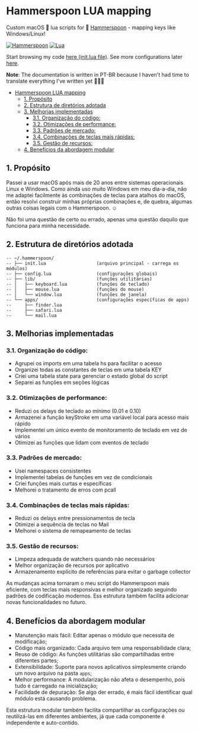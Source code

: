 # Hammerspoon LUA mapping

Custom macOS 🌙 lua scripts for 🔨 [Hammerspoon](http://www.hammerspoon.org) - mapping keys like Windows/Linux!

[![Hammerspoon](https://img.shields.io/badge/Hammerspoon-Automation-yellow?style=plastic)](https://github.com/Hammerspoon/hammerspoon) [![Lua](https://img.shields.io/badge/Made_with_Lua-2C2D72?style=plastic&logo=lua&logoColor=white)](https://www.lua.org/portugues.html)

Start browsing my code [here (init.lua file)](https://github.com/vinicius-stutz/hammerspoon-lua-mapping/blob/master/init.lua). See more configurations later [here](https://github.com/Hammerspoon/hammerspoon/wiki/Sample-Configurations).

**Note**: The documentation is written in PT-BR because I haven't had time to translate everything I've written yet 🤷🏻‍♂️

- [Hammerspoon LUA mapping](#hammerspoon-lua-mapping)
  - [1. Propósito](#1-propósito)
  - [2. Estrutura de diretórios adotada](#2-estrutura-de-diretórios-adotada)
  - [3. Melhorias implementadas](#3-melhorias-implementadas)
    - [3.1. Organização do código:](#31-organização-do-código)
    - [3.2. Otimizações de performance:](#32-otimizações-de-performance)
    - [3.3. Padrões de mercado:](#33-padrões-de-mercado)
    - [3.4. Combinações de teclas mais rápidas:](#34-combinações-de-teclas-mais-rápidas)
    - [3.5. Gestão de recursos:](#35-gestão-de-recursos)
  - [4. Benefícios da abordagem modular](#4-benefícios-da-abordagem-modular)

## 1. Propósito

Passei a usar macOS após mais de 20 anos entre sistemas operacionais Linux e Windows. Como ainda uso muito Windows em meu dia-a-dia, não me adaptei facilmente às combinações de teclas para atalhos do macOS, então resolvi construir minhas próprias combinações e, de quebra, algumas outras coisas legais com o Hammerspoon. ☺️

Não foi uma questão de certo ou errado, apenas uma questão daquilo que funciona para minha necessidade.

## 2. Estrutura de diretórios adotada

```
-- ~/.hammerspoon/
-- ├── init.lua                   (arquivo principal - carrega os módulos)
-- ├── config.lua                 (configurações globais)
-- ├── lib/                       (funções utilitárias)
-- │   ├── keyboard.lua           (funções de teclado)
-- │   ├── mouse.lua              (funções do mouse)
-- │   └── window.lua             (funções de janela)
-- └── apps/                      (configurações específicas de apps)
--     ├── finder.lua
--     ├── safari.lua
--     └── mail.lua
```

## 3. Melhorias implementadas

### 3.1. Organização do código:

- Agrupei os imports em uma tabela hs para facilitar o acesso
- Organizei todas as constantes de teclas em uma tabela KEY
- Criei uma tabela state para gerenciar o estado global do script
- Separei as funções em seções lógicas

### 3.2. Otimizações de performance:

- Reduzi os delays de teclado ao mínimo (0.01 e 0.10)
- Armazenei a função keyStroke em uma variável local para acesso mais rápido
- Implementei um único evento de monitoramento de teclado em vez de vários
- Otimizei as funções que lidam com eventos de teclado

### 3.3. Padrões de mercado:

- Usei namespaces consistentes
- Implementei tabelas de funções em vez de condicionais
- Criei funções mais curtas e específicas
- Melhorei o tratamento de erros com pcall

### 3.4. Combinações de teclas mais rápidas:

- Reduzi os delays entre pressionamentos de tecla
- Otimizei a sequência de teclas no Mail
- Melhorei o sistema de remapeamento de teclas

### 3.5. Gestão de recursos:

- Limpeza adequada de watchers quando não necessários
- Melhor organização de recursos por aplicativo
- Armazenamento explícito de referências para evitar o garbage collector

As mudanças acima tornaram o meu script do Hammerspoon mais eficiente, com teclas mais responsivas e melhor organizado seguindo padrões de codificação modernos. Ess estrutura também facilita adicionar novas funcionalidades no futuro.

## 4. Benefícios da abordagem modular

- Manutenção mais fácil: Editar apenas o módulo que necessita de modificação;
- Código mais organizado: Cada arquivo tem uma responsabilidade clara;
- Reuso de código: As funções utilitárias são compartilhadas entre diferentes partes;
- Extensibilidade: Suporte para novos aplicativos simplesmente criando um novo arquivo na pasta `apps`;
- Melhor performance: A modularização não afeta o desempenho, pois tudo é carregado na inicialização;
- Facilidade de depuração: Se algo der errado, é mais fácil identificar qual módulo está causando problema.

Esta estrutura modular também facilita compartilhar as configurações ou reutilizá-las em diferentes ambientes, já que cada componente é independente e auto-contido.
